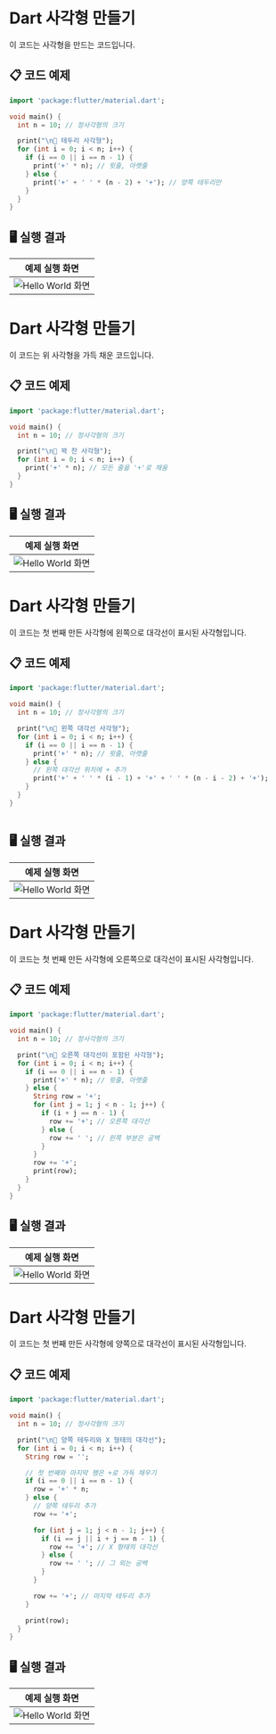 # Dart 사각형 만들기
이 코드는 사각형을 만드는 코드입니다.

## 📋 코드 예제
```dart
import 'package:flutter/material.dart';

void main() {
  int n = 10; // 정사각형의 크기

  print("\n📌 테두리 사각형");
  for (int i = 0; i < n; i++) {
    if (i == 0 || i == n - 1) {
      print('+' * n); // 윗줄, 아랫줄
    } else {
      print('+' + ' ' * (n - 2) + '+'); // 양쪽 테두리만
    }
  }
}

```

## 🖥️ 실행 결과
| 예제 실행 화면 |
|:---------------:|
| ![Hello World 화면](https://raw.githubusercontent.com/damuljang1547/flutterwork/main/img/square1.png) |



# Dart 사각형 만들기
이 코드는 위 사각형을 가득 채운 코드입니다.

## 📋 코드 예제
```dart
import 'package:flutter/material.dart';

void main() {
  int n = 10; // 정사각형의 크기

  print("\n📌 꽉 찬 사각형");
  for (int i = 0; i < n; i++) {
    print('+' * n); // 모든 줄을 '+'로 채움
  }
}


```

## 🖥️ 실행 결과
| 예제 실행 화면 |
|:---------------:|
| ![Hello World 화면](https://raw.githubusercontent.com/damuljang1547/flutterwork/main/img/square2.png) |


# Dart 사각형 만들기
이 코드는 첫 번째 만든 사각형에 왼쪽으로 대각선이 표시된 사각형입니다.

## 📋 코드 예제
```dart
import 'package:flutter/material.dart';

void main() {
  int n = 10; // 정사각형의 크기

  print("\n📌 왼쪽 대각선 사각형");
  for (int i = 0; i < n; i++) {
    if (i == 0 || i == n - 1) {
      print('+' * n); // 윗줄, 아랫줄
    } else {
      // 왼쪽 대각선 위치에 + 추가
      print('+' + ' ' * (i - 1) + '+' + ' ' * (n - i - 2) + '+');
    }
  }
}



```

## 🖥️ 실행 결과
| 예제 실행 화면 |
|:---------------:|
| ![Hello World 화면](https://raw.githubusercontent.com/damuljang1547/flutterwork/main/img/square3.png) |


# Dart 사각형 만들기
이 코드는 첫 번째 만든 사각형에 오른쪽으로 대각선이 표시된 사각형입니다.

## 📋 코드 예제
```dart
import 'package:flutter/material.dart';

void main() {
  int n = 10; // 정사각형의 크기

  print("\n📌 오른쪽 대각선이 포함된 사각형");
  for (int i = 0; i < n; i++) {
    if (i == 0 || i == n - 1) {
      print('+' * n); // 윗줄, 아랫줄
    } else {
      String row = '+';
      for (int j = 1; j < n - 1; j++) {
        if (i + j == n - 1) {
          row += '+'; // 오른쪽 대각선
        } else {
          row += ' '; // 왼쪽 부분은 공백
        }
      }
      row += '+';
      print(row);
    }
  }
}


```

## 🖥️ 실행 결과
| 예제 실행 화면 |
|:---------------:|
| ![Hello World 화면](https://raw.githubusercontent.com/damuljang1547/flutterwork/main/img/square4.png) |


# Dart 사각형 만들기
이 코드는 첫 번째 만든 사각형에 양쪽으로 대각선이 표시된 사각형입니다.

## 📋 코드 예제
```dart
import 'package:flutter/material.dart';

void main() {
  int n = 10; // 정사각형의 크기

  print("\n📌 양쪽 테두리와 X 형태의 대각선");
  for (int i = 0; i < n; i++) {
    String row = '';

    // 첫 번째와 마지막 행은 +로 가득 채우기
    if (i == 0 || i == n - 1) {
      row = '+' * n;
    } else {
      // 양쪽 테두리 추가
      row += '+';

      for (int j = 1; j < n - 1; j++) {
        if (i == j || i + j == n - 1) {
          row += '+'; // X 형태의 대각선
        } else {
          row += ' '; // 그 외는 공백
        }
      }

      row += '+'; // 마지막 테두리 추가
    }

    print(row);
  }
}


```

## 🖥️ 실행 결과
| 예제 실행 화면 |
|:---------------:|
| ![Hello World 화면](https://raw.githubusercontent.com/damuljang1547/flutterwork/main/img/square5.png) |